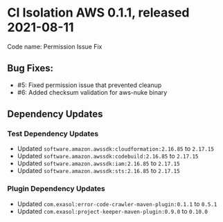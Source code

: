 # CI Isolation AWS 0.1.1, released 2021-08-11

Code name: Permission Issue Fix

## Bug Fixes:

* #5: Fixed permission issue that prevented cleanup
* #6: Added checksum validation for aws-nuke binary

## Dependency Updates

### Test Dependency Updates

* Updated `software.amazon.awssdk:cloudformation:2.16.85` to `2.17.15`
* Updated `software.amazon.awssdk:codebuild:2.16.85` to `2.17.15`
* Updated `software.amazon.awssdk:iam:2.16.85` to `2.17.15`
* Updated `software.amazon.awssdk:sts:2.16.85` to `2.17.15`

### Plugin Dependency Updates

* Updated `com.exasol:error-code-crawler-maven-plugin:0.1.1` to `0.5.1`
* Updated `com.exasol:project-keeper-maven-plugin:0.9.0` to `0.10.0`

